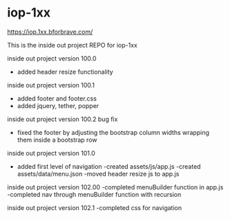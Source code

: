 # iop-1xx
https://iop.1xx.bforbrave.com/

This is the inside out project REPO for iop-1xx

inside out project version 100.0
  - added header resize functionality

inside out project version 100.1
  - added footer and footer.css
  - added jquery, tether, popper

inside out project version 100.2 bug fix
  - fixed the footer by adjusting the bootstrap column widths wrapping them inside a bootstrap row

inside out project version 101.0
  - added first level of navigation
  -created assets/js/app.js
  -created assets/data/menu.json
  -moved header resize js to app.js

inside out project version 102.00
-completed menuBuilder function in app.js
-completed nav through menuBuilder function with recursion

inside out project version 102.1
-completed css for navigation
